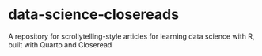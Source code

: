 # data-science-closereads
A repository for scrollytelling-style articles for learning data science with R, built with Quarto and Closeread
